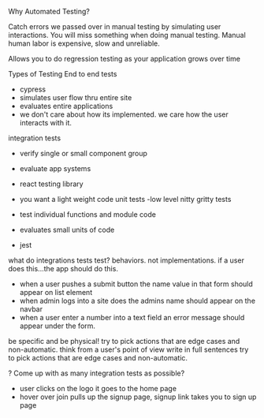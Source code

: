 Why Automated Testing?

Catch errors we passed over in manual testing by simulating user interactions. You will miss something when doing manual testing. Manual human labor is expensive, slow and unreliable. 

Allows you to do regression testing as your application grows over time

Types of Testing
End to end tests
- cypress
- simulates user flow thru entire site
- evaluates entire applications
- we don't care about how its implemented. we care how the user interacts with it.

integration tests
- verify single or small component group
- evaluate app systems
- react testing library

- you want a light weight code
unit tests
-low level nitty gritty tests
- test individual functions and module code
- evaluates small units of code
- jest

what do integrations tests test?
behaviors. not implementations.
if a user does this...the app should do this.
- when a user pushes a submit button the name value in that form should appear on list element
- when admin logs into a site does the admins name should appear on the navbar
- when a user enter a number into a text field an error message should appear under the form.

be specific and be physical!
try to pick actions that are edge cases and non-automatic.
think from a user's point of view
write in full sentences
try to pick actions that are edge cases and non-automatic.

? Come up with as many integration tests as possible?
 - user clicks on the logo it goes to the home page
 - hover over join pulls up the signup page, signup link takes you to sign up page
